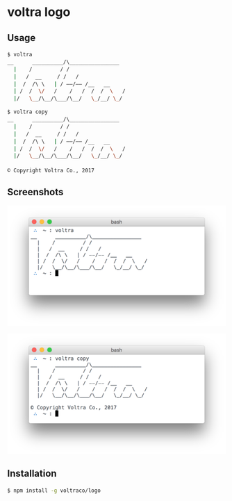 
# voltra logo

## Usage

```bash
$ voltra
__      __________/\________________
  |    /         / /
  |   /  __     / /   /
  |  /  /\ \   | / ——/—— /__   __
  | /  /  \/   /    /   /  /  /  \   /
  |/   \__/\__/\___/\__/   \_/__/ \_/
```

```bash
$ voltra copy
__      __________/\________________
  |    /         / /
  |   /  __     / /   /
  |  /  /\ \   | / ——/—— /__   __
  | /  /  \/   /    /   /  /  /  \   /
  |/   \__/\__/\___/\__/   \_/__/ \_/

© Copyright Voltra Co., 2017
```

## Screenshots

![](screens/voltra.png)

![](screens/voltra-copy.png)

## Installation

```bash
$ npm install -g voltraco/logo
```
